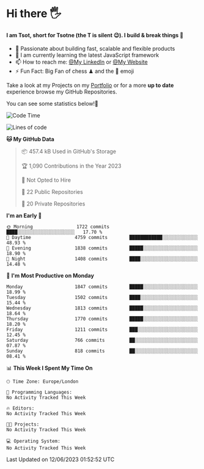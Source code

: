 # Hi there :raised_hand_with_fingers_splayed:
#### I am Tsot, short for Tsotne (the T is silent :wink:). I build & break things :space_invader:
- :telescope: Passionate about building fast, scalable and flexible products
- :seedling: I am currently learning the latest JavaScript framework 
- :mailbox: How to reach me: [@My LinkedIn](https://www.linkedin.com/in/tsotne-gvadzabia/) or [@My Website](https://tsotne.co.uk/contact)
- :zap: Fun Fact: Big Fan of chess ♟ and the 👾 emoji

Take a look at my Projects on my [Portfolio](https://tsotne.co.uk/) or for a more **up to date** experience browse my GitHub Repositories.

You can see some statistics below!:space_invader:
<!--START_SECTION:waka-->
![Code Time](http://img.shields.io/badge/Code%20Time-761%20hrs%202%20mins-blue)

![Lines of code](https://img.shields.io/badge/From%20Hello%20World%20I%27ve%20Written-5.4%20million%20lines%20of%20code-blue)

**🐱 My GitHub Data** 

> 📦 457.4 kB Used in GitHub's Storage 
 > 
> 🏆 1,090 Contributions in the Year 2023
 > 
> 🚫 Not Opted to Hire
 > 
> 📜 22 Public Repositories 
 > 
> 🔑 20 Private Repositories 
 > 
**I'm an Early 🐤** 

```text
🌞 Morning                1722 commits        ████░░░░░░░░░░░░░░░░░░░░░   17.70 % 
🌆 Daytime                4759 commits        ████████████░░░░░░░░░░░░░   48.93 % 
🌃 Evening                1838 commits        █████░░░░░░░░░░░░░░░░░░░░   18.90 % 
🌙 Night                  1408 commits        ████░░░░░░░░░░░░░░░░░░░░░   14.48 % 
```
📅 **I'm Most Productive on Monday** 

```text
Monday                   1847 commits        █████░░░░░░░░░░░░░░░░░░░░   18.99 % 
Tuesday                  1502 commits        ████░░░░░░░░░░░░░░░░░░░░░   15.44 % 
Wednesday                1813 commits        █████░░░░░░░░░░░░░░░░░░░░   18.64 % 
Thursday                 1770 commits        █████░░░░░░░░░░░░░░░░░░░░   18.20 % 
Friday                   1211 commits        ███░░░░░░░░░░░░░░░░░░░░░░   12.45 % 
Saturday                 766 commits         ██░░░░░░░░░░░░░░░░░░░░░░░   07.87 % 
Sunday                   818 commits         ██░░░░░░░░░░░░░░░░░░░░░░░   08.41 % 
```


📊 **This Week I Spent My Time On** 

```text
🕑︎ Time Zone: Europe/London

💬 Programming Languages: 
No Activity Tracked This Week

🔥 Editors: 
No Activity Tracked This Week

🐱‍💻 Projects: 
No Activity Tracked This Week

💻 Operating System: 
No Activity Tracked This Week
```


 Last Updated on 12/06/2023 01:52:52 UTC
<!--END_SECTION:waka-->
